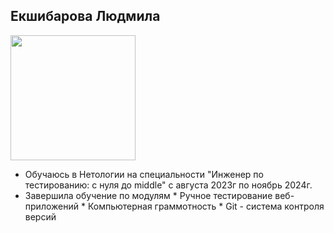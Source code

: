 ## Екшибарова Людмила
<img src="https://github.com/Astartamia/portfolio/assets/143486733/c5f6946a-1540-4eaa-979f-0cb8cf23b91b"  width="200"/>

* Обучаюсь в Нетологии на специальности "Инженер по тестированию: с нуля до middle" с августа 2023г по ноябрь 2024г.
* Завершила обучение по модулям
      * Ручное тестирование веб-приложений
      * Компьютерная граммотность 
      * Git - система контроля версий

